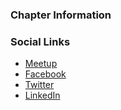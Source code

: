 ### Chapter Information


### Social Links
* [Meetup](https://www.meetup.com/owasp-rio-de-janeiro/)
* [Facebook](https://www.facebook.com/OwaspRJ)
* [Twitter](https://twitter.com/owasprj)
* [LinkedIn](https://www.linkedin.com/company/owasprj/)

